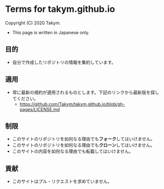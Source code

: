 # Terms for takym.github.io
Copyright (C) 2020 Takym.

* This page is written in Japanese only.

## 目的
* 自分で作成したリポジトリの情報を集約しています。

## 適用
* 常に最新の規約が適用されるものとします。下記のリンクから最新版を探してください。
  * https://github.com/Takym/takym.github.io/blob/gh-pages/LICENSE.md

## 制限
* このサイトのリポジトリを如何なる理由でも**フォーク**してはいけません。
* このサイトのリポジトリを如何なる理由でも**クローン**してはいけません。
* このサイトの内容を如何なる理由でも転載してはいけません。

## 貢献
* このサイトはプル・リクエストを求めていません。
